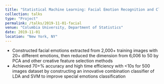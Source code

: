 ```yaml
---
title: "Statistical Machine Learning: Facial Emotion Recognition and Classification"
collection: talks
type: "Project"
permalink: /talks/2019-11-01-facial
venue: "Columbia University, Department of Statistics"
date: 2019-11-01
location: "New York, NY"
---
```


* Constructed facial emotions extracted from 2,000+ training images with 20+ different emotions, then reduced the dimension from 6,006 to 50 by PCA and other creative feature selection methods
* Achieved 70+% accuracy and high time efficiency with <10s for 500 images dataset by constructing an innovative combination classifier of LDA and SVM to improve special emotions classification